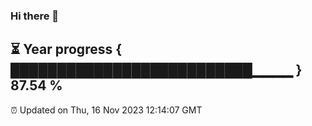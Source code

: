 ### Hi there 👋
⏳ Year progress { ██████████████████████████▁▁▁▁ } 87.54 %
---
⏰ Updated on Thu, 16 Nov 2023 12:14:07 GMT

